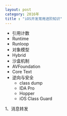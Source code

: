 ```yaml
---
layout: post
category: 2016年
title : "iOS开发常用进阶知识"
---
```


- 引用计数
- Runtime
- Runloop
- 对象模型
- Hybrid
- 沙盒机制
- AVFoundation
- Core Text
- 逆向与安全
  - class dump
  - IDA Pro
  - Hopper
  - iOS Class Guard



1、消息转发